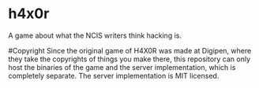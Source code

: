 # h4x0r
A game about what the NCIS writers think hacking is.

#Copyright
Since the original game of H4X0R was made at Digipen, where they take the copyrights of things you make there, this repository can only host the binaries of the game and the server implementation, which is completely separate.
The server implementation is MIT licensed.
